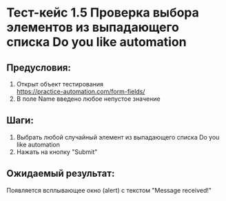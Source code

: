 # Тест-кейс 1.5 Проверка выбора элементов из выпадающего списка Do you like automation

## Предусловия:
1. Открыт объект тестирования  
https://practice-automation.com/form-fields/
2. В поле Name введено любое непустое значение

## Шаги:
1. Выбрать любой случайный элемент из выпадающего списка Do you like automation
2. Нажать на кнопку "Submit"

## Ожидаемый результат:
Появляется всплывающее окно (alert) с текстом "Message received!"
